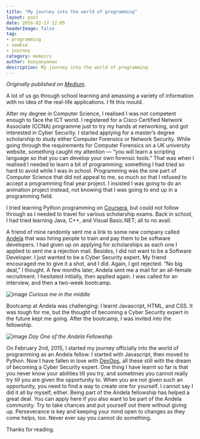 ```yaml
---
title: "My journey into the world of programming"
layout: post
date: 2016-02-17 12:05
headerImage: false
tag:
- programming
- newbie
- journey
category: memoirs
author: kosyanyanwu
description: My journey into the world of programming
---
```


_Originally published on [Medium](https://medium.com/techspiration-ideas-making-it-happen/my-journey-into-the-world-of-programming-fbc01e725d8d)_.

A lot of us go through school learning and amassing a variety of information with no idea of the real-life applications. I fit this mould.

After my degree in Computer Science, I realised I was not competent enough to face the ICT world. I registered for a Cisco Certified Network Associate (CCNA) programme just to try my hands at networking, and got interested in Cyber Security. I started applying for a master’s degree scholarship to study either Computer Forensics or Network Security. While going through the requirements for Computer Forensics on a UK university website, something caught my attention — “you will learn a scripting language so that you can develop your own forensic tools.” That was when I realised I needed to learn a bit of programming; something I had tried so hard to avoid while I was in school. Programming was the one part of Computer Science that did not appeal to me, so much so that I refused to accept a programming final year project. I insisted I was going to do an animation project instead, not knowing that I was going to end up in a programming field.

I tried learning Python programming on [Coursera](https://www.coursera.org/), but could not follow through as I needed to travel for various scholarship exams. Back in school, I had tried learning Java, C++, and Visual Basic.NET; all to no avail.

A friend of mine randomly sent me a link to some new company called [Andela](https://andela.com/) that was hiring people to train and pay them to be software developers. I had given up on applying for scholarships as each one I applied to sent me a rejection mail. Besides, I did not want to be a Software Developer. I just wanted to be a Cyber Security expert. My friend encouraged me to give it a shot, and I did. Again, I got rejected. “No big deal,” I thought. A few months later, Andela sent me a mail for an all-female recruitment. I hesitated initially, then applied again. I was called for an interview, and then a two-week bootcamp.

![image](https://user-images.githubusercontent.com/10073270/92223811-4734a800-eea1-11ea-82c5-94a91d636e56.png)
_Curious me in the middle_

Bootcamp at Andela was challenging: I learnt Javascript, HTML, and CSS. It was tough for me, but the thought of becoming a Cyber Security expert in the future kept me going. After the bootcamp, I was invited into the fellowship.

![image](https://user-images.githubusercontent.com/10073270/92223904-6b908480-eea1-11ea-94ef-3c3fa851098a.png)
_Day One of the Andela Fellowship_

On February 2nd, 2015, I started my journey officially into the world of programming as an Andela fellow. I started with Javascript, then moved to Python. Now I have fallen in love with [DevOps](https://en.wikipedia.org/wiki/DevOps), all these still with the dream of becoming a Cyber Security expert.
One thing I have learnt so far is that you never know your abilities till you try, and sometimes you cannot really try till you are given the opportunity to. When you are not given such an opportunity, you need to find a way to create one for yourself. I cannot say I did it all by myself, either. Being part of the Andela fellowship has helped a great deal. You can apply here if you also want to be part of the Andela community. Try to take chances and put yourself out there without giving up. Perseverance is key and keeping your mind open to changes as they come helps, too. Never ever say you cannot do something.

Thanks for reading.
